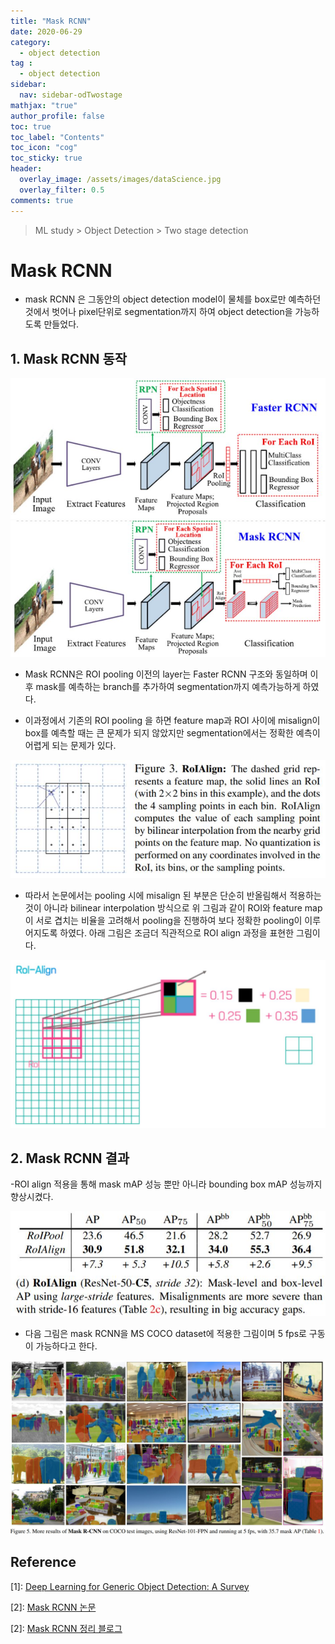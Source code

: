 ```yaml
---
title: "Mask RCNN"
date: 2020-06-29
category:
  - object detection
tag :
  - object detection
sidebar:
  nav: sidebar-odTwostage
mathjax: "true"
author_profile: false
toc: true
toc_label: "Contents"
toc_icon: "cog"
toc_sticky: true
header:
  overlay_image: /assets/images/dataScience.jpg
  overlay_filter: 0.5
comments: true
---
```


> ML study > Object Detection > Two stage detection

<script type="text/javascript" 
src="https://cdn.mathjax.org/mathjax/latest/MathJax.js?config=TeX-AMS_HTML">
</script>

# Mask RCNN
- mask RCNN 은 그동안의 object detection model이 물체를 box로만 예측하던 것에서 벗어나 pixel단위로 segmentation까지 하여 object detection을 가능하도록 만들었다.

## 1. Mask RCNN 동작

<center><img src="/assets/images/od/survey13-fasterRCNN.jpg" ></center>

<center><img src="/assets/images/od/survey13-maskRCNN.jpg" ></center>

- Mask RCNN은 ROI pooling 이전의 layer는 Faster RCNN 구조와 동일하며 이후 mask를 예측하는 branch를 추가하여 segmentation까지 예측가능하게 하였다.


- 이과정에서 기존의 ROI pooling 을 하면 feature map과 ROI 사이에 misalign이 box를 예측할 때는 큰 문제가 되지 않았지만 segmentation에서는 정확한 예측이 어렵게 되는 문제가 있다. 

<center><img src="/assets/images/od/maskRCNN03.jpg" ></center>

- 따라서 논문에서는 pooling 시에 misalign 된 부분은 단순히 반올림해서 적용하는 것이 아니라 bilinear interpolation 방식으로 위 그림과 같이 ROI와 feature map이 서로 겹치는 비율을 고려해서 pooling을 진행하여 보다 정확한 pooling이 이루어지도록 하였다. 아래 그림은 조금더 직관적으로 ROI align 과정을 표현한 그림이다.

 <center><img src="/assets/images/od/ROIblog.jpg" ></center>


## 2. Mask RCNN 결과

-ROI align 적용을 통해 mask mAP 성능 뿐만 아니라 bounding box mAP 성능까지 향상시켰다.

<center><img src="/assets/images/od/maskRCNNT02.jpg" ></center>

- 다음 그림은 mask RCNN을 MS COCO dataset에 적용한 그림이며 5 fps로 구동이 가능하다고 한다.

<center><img src="/assets/images/od/maskRCNN05.jpg" ></center>




## Reference
\[1]: [Deep Learning for Generic Object Detection: A Survey](https://doi.org/10.1007/s11263-019-01247-4)

\[2]: [Mask RCNN 논문](https://arxiv.org/pdf/1703.06870.pdf)

\[2]: [Mask RCNN 정리 블로그](https://cdm98.tistory.com/33)



<br><br>

